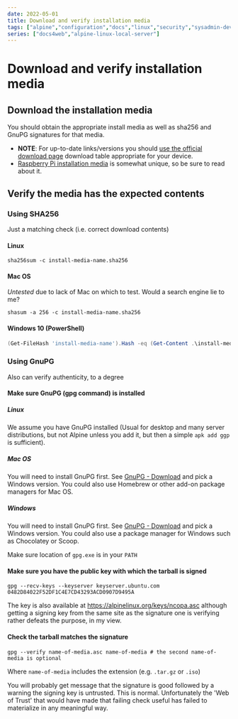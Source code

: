 ```yaml
---
date: 2022-05-01
title: Download and verify installation media
tags: ["alpine","configuration","docs","linux","security","sysadmin-devops","raspberry-pi","sbc"]
series: ["docs4web","alpine-linux-local-server"]
---
```


# Download and verify installation media

## Download the installation media

You should obtain the appropriate install media as well as sha256 and GnuPG signatures for that media.

* **NOTE**: For up-to-date links/versions you should [use the official download page](https://www.alpinelinux.org/downloads/) download table appropriate for your device.
* [Raspberry Pi installation media](../install-on-raspberry-pi/creating-initial-boot-media/obtain-and-verify-install-tarball.md) is somewhat unique, so be sure to read about it.

## Verify the media has the expected contents

### Using SHA256

Just a matching check (i.e. correct download contents)

#### Linux

```shell
sha256sum -c install-media-name.sha256
```

#### Mac OS

_Untested_ due to lack of Mac on which to test. Would a search engine lie to me?

```shell
shasum -a 256 -c install-media-name.sha256
```

#### Windows 10 (PowerShell)

```powershell
(Get-FileHash 'install-media-name').Hash -eq (Get-Content .\install-media-name.sha256)
```

### Using GnuPG

Also can verify authenticity, to a degree

#### Make sure GnuPG (gpg command) is installed

##### Linux

We assume you have GnuPG installed (Usual for desktop and many server distributions, but not Alpine unless you add it, but then a simple `apk add ggp` is sufficient).

##### Mac OS

You will need to install GnuPG first. See [GnuPG - Download](https://www.gnupg.org/download/) and pick a Windows version. You could also use Homebrew or other add-on package managers for Mac OS.

##### Windows

You will need to install GnuPG first. See [GnuPG - Download](https://www.gnupg.org/download/) and pick a Windows version. You could also use a package manager for Windows such as Chocolatey or Scoop.

Make sure location of `gpg.exe`  is in your `PATH`

#### Make sure you have the public key with which the tarball is signed

```shell
gpg --recv-keys --keyserver keyserver.ubuntu.com 0482D84022F52DF1C4E7CD43293ACD0907D9495A
```

The key is also available at <https://alpinelinux.org/keys/ncopa.asc> although getting a signing key from the same site as the signature one is verifying rather defeats the purpose, in my view.

#### Check the tarball matches the signature

```shell
gpg --verify name-of-media.asc name-of-media # the second name-of-media is optional
```

Where `name-of-media` includes the extension (e.g. `.tar.gz` or `.iso`)

You will probably get message that the signature is good followed by a warning the signing key is untrusted. This is normal. Unfortunately the 'Web of Trust' that would have made that failing check useful has failed to materialize in any meaningful way.
